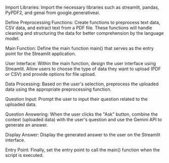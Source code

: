Import Libraries: Import the necessary libraries such as streamlit, pandas, PyPDF2, and genai from google.generativeai.

Define Preprocessing Functions: Create functions to preprocess text data, CSV data, and extract text from a PDF file. These functions will handle cleaning and structuring the data for better comprehension by the language model.

Main Function: Define the main function main() that serves as the entry point for the Streamlit application.

User Interface: Within the main function, design the user interface using Streamlit. Allow users to choose the type of data they want to upload (PDF or CSV) and provide options for file upload.

Data Processing: Based on the user's selection, preprocess the uploaded data using the appropriate preprocessing function.

Question Input: Prompt the user to input their question related to the uploaded data.

Question Answering: When the user clicks the "Ask" button, combine the context (uploaded data) with the user's question and use the Gemini API to generate an answer.

Display Answer: Display the generated answer to the user on the Streamlit interface.

Entry Point: Finally, set the entry point to call the main() function when the script is executed.
